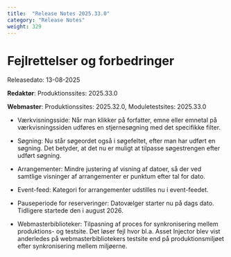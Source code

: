 ```yaml
---
title:  "Release Notes 2025.33.0"
category: "Release Notes"
weight: 329
---  
```


# Fejlrettelser og forbedringer

Releasedato: 13-08-2025

**Redaktør**: Produktionssites: 2025.33.0

**Webmaster**: Produktionssites: 2025.32.0, Moduletestsites: 2025.33.0 

- Værkvisningsside: Når man klikker på forfatter, emne eller emnetal på værkvisningssiden udføres en stjernesøgning med det specifikke filter. 

- Søgning: Nu står søgeordet også i søgefeltet, efter man har udført en søgning. Det betyder, at det nu er muligt at tilpasse søgestrengen efter udført søgning. 

- Arrangementer: Mindre justering af visning af datoer, så der ved samtlige visninger af arrangementer er punktum efter tal for dato. 

- Event-feed: Kategori for arrangementer udstilles nu i event-feedet. 

- Pauseperiode for reserveringer: Datovælger starter nu på dags dato. Tidligere startede den i august 2026. 

- Webmasterbiblioteker: Tilpasning af proces for synkronisering mellem produktions- og testsite. Det løser fejl hvor bl.a. Asset Injector blev vist anderledes på webmasterbibliotekers testsite end på produktionsmiljøet efter synkronisering mellem miljøerne. 
